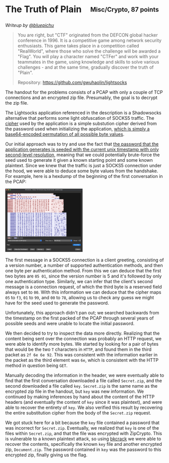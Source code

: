 # The Truth of Plain&emsp;<sub><sup>Misc/Crypto, 87 points</sup></sub>

_Writeup by [@bluepichu](https://github.com/bluepichu)_

> You are right, but "CTF" originated from the DEFCON global hacker conference in 1996. It is a competitive game among network security enthusiasts. This game takes place in a competition called "RealWorld", where those who solve the challenge will be awarded a "Flag". You will play a character named "CTFer" and work with your teammates in the game, using knowledge and skills to solve various challenges - and at the same time, gradually discover the truth of "Plain".
>
> Repository: https://github.com/gwuhaolin/lightsocks

The handout for the problems consists of a PCAP with only a couple of TCP connections and an encrypted zip file.  Presumably, the goal is to decrypt the zip file.

The Lightsocks application referenced in the description is a Shadowsocks alternative that performs some light obfuscation of SOCKS5 traffic.  The [cipher](https://github.com/gwuhaolin/lightsocks/blob/63d90182a1daac34e3a8eae86b342776be7e025b/cipher.go) used by the application is a simple substution cipher derived from the password used when initializing the application, [which is simply a base64-encoded permutation of all possible byte values](https://github.com/gwuhaolin/lightsocks/blob/63d90182a1daac34e3a8eae86b342776be7e025b/password.go#L39).

Our initial approach was to try and use the fact that [the password that the application generates is seeded with the current unix timestamp with only second-level resolution](https://github.com/gwuhaolin/lightsocks/blob/63d90182a1daac34e3a8eae86b342776be7e025b/password.go#L17), meaning that we could potentially brute-force the seed used to generate it given a known starting point and some known plaintext.  Since we knew that the traffic is just a SOCKS5 connection under the hood, we were able to deduce some byte values from the handshake.  For example, here is a hexdump of the beginning of the first conversation in the PCAP:

<img src="./pcap.png" height="200" />

The first message in a SOCKS5 connection is a client greeting, consisting of a version number, a number of supported authentication methods, and then one byte per authentication method.  From this we can deduce that the first two bytes are `05 01`, since the version number is 5 and it's followed by only one authentication type.  Similarly, we can infer that the client's second message is a connection request, of which the third byte is a reserved field always set to `00`.  With this information we can deduce that the cipher maps `05` to `f3`, `01` to `99`, and `00` to `78`, allowing us to check any guess we might have for the seed used to generate the password.

Unfortunately, this approach didn't pan out; we searched backwards from the timestamp on the first packed of the PCAP through several years of possible seeds and were unable to locate the initial password.

We then decided to try to inspect the data more directly.  Realizing that the content being sent over the connection was probably an HTTP request, we were able to identify more bytes.  We started by looking for a pair of bytes that would be the two `T` characters in `HTTP`, and found them in the third packet as `2f 6e 6e 92`.  This was consistent with the information earlier in the packet as the third element was `6e`, which is consistent with the HTTP method in question being `GET`.

Manually decoding the information in the header, we were eventually able to find that the first conversation downloaded a file called `Secret.zip`, and the second downloaded a file called `key`.  `Secret.zip` is the same name as the encrypted zip file in the handout, but `key` was new information.  We continued by making inferences by hand about the content of the HTTP headers (and eventually the content of `key` since it was plaintext), and were able to recover the entirety of `key`.  We also verified this result by recovering the entire substitution cipher from the body of the `Secret.zip` request.

We got stuck here for a bit because the `key` file contained a password that was incorrect for `Secret.zip`.  Eventually, we realized that `key` is one of the files within `Secret.zip`, and that the file was encrypted with ZipCrypto.  This is vulnerable to a known plaintext attack, so using [bkcrack](https://github.com/kimci86/bkcrack) we were able to recover the contents, specifically the known `key` file and another encrypted zip, `Document.zip`.  The password contained in `key` was the password to this encrypted zip, finally giving us the flag.
